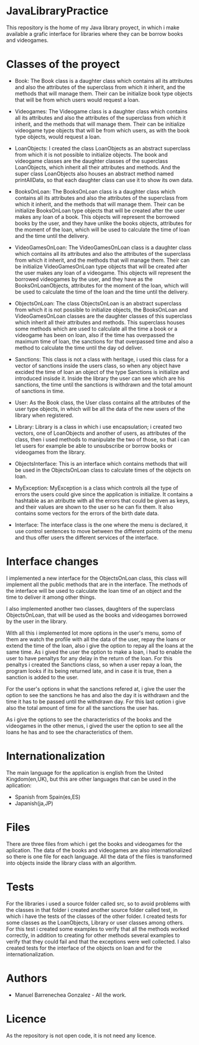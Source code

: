 # JavaLibraryPractice
This repository is the home of my Java library proyect, in which i make available a grafic interface for libraries where they can be borrow books and videogames.

# Classes of the proyect
- Book: The Book class is a daughter class which contains all its attributes and also the attributes of the superclass from which it inherit, and the methods that will manage them. Their can be initialize book type objects that will be from which users would request a loan.

- Videogames: The Videogame class is a daughter class which contains all its attributes and also the attributes of the superclass from which it inherit, and the methods that will manage them. Their can be initialize videogame type objects that will be from which users, as with the book type objects, would request a loan.

- LoanObjects: I created the class LoanObjects as an abstract superclass from which it is not possible to initialize objects. The book and videogame classes are the daughter classes of the superclass LoanObjects, which inherit all their attributes and methods. And the super class LoanObjects also houses an abstract method named printAllData, so that each daughter class can use it to show its own data.

- BooksOnLoan: The BooksOnLoan class is a daughter class which contains all its attributes and also the attributes of the superclass from which it inherit, and the methods that will manage them. Their can be initialize BooksOnLoan type objects that will be created after the user makes any loan of a book. This objects will represent the borrowed books by the user, and they have unlike the books objects, attributes for the moment of the loan, which will be used to calculate the time of loan and the time until the delivery.

- VideoGamesOnLoan: The VideoGamesOnLoan class is a daughter class which contains all its attributes and also the attributes of the superclass from which it inherit, and the methods that will manage them. Their can be initialize VideoGamesOnLoan type objects that will be created after the user makes any loan of a videogame. This objects will represent the borrowed videogames by the user, and they have as the BooksOnLoanObjects, attributes for the moment of the loan, which will be used to calculate the time of the loan and the time until the delivery.

- ObjectsOnLoan: The class ObjectsOnLoan is an abstract superclass from which it is not possible to initialize objects, the BooksOnLoan and VideoGamesOnLoan classes are the daughter classes of this superclass which inherit all their attributes and methods. This superclass houses some methods which are used to calculate all the time a book or a videogame has been on loan, also if the time has overpassed the maximum time of loan, the sanctions for that overpassed time and also a method to calculate the time until the day od deliver.

- Sanctions: This class is not a class with heritage, i used this class for a vector of sanctions inside the users class, so when any object have excided the time of loan an object of the type Sanctions is initialize and introduced insisde it. Inside the library the user can see which are his sanctions, the time until the sanctions is withdrawn and the total amount of sanctions in time.

- User: As the Book class, the User class contains all the attributes of the user type objects, in which will be all the data of the new users of the library when registered.

- Library: Library is a class in which i use encapsulation; i created two vectors, one of LoanObjects and another of users, as attributes of the class, then i used methods to manipulate the two of those, so that i can let users for example be able to unsubscribe or borrow books or videogames from the library.

- ObjectsInterface: This is an interface which contains methods that will be used in the ObjectsOnLoan class to calculate times of the objects on loan.

- MyException: MyException is a class which controls all the type of errors the users could give since the application is initialize. It contains a hashtable as an atributte with all the errors that could be given as keys, and their values are shown to the user so he can fix them. It also contains some vectors for the errors of the birth date data.

- Interface: The interface class is the one where the menu is declared, it use control sentences to move between the different points of the menu and thus offer users the different services of the interface.

# Interface changes
I implemented a new interface for the ObjectsOnLoan class, this class will implement all the public methods that are in the interface. The methods of the interface will be used to calculate the loan time of an object and the time to deliver it among other things.

I also implemented another two classes, daughters of the superclass ObjectsOnLoan, that will be used as the books and videogames borrowed by the user in the library.

With all this i implemented lot more options in the user's menu, somo of them are watch the profile with all the data of the user, repay the loans or extend the time of the loan, also i give the option to repay all the loans at the same time.
As i gived the user the option to make a loan, i had to enable the user to have penaltys for any delay in the return of the loan. For this penaltys i created the Sanctions class, so when a user repay a loan, the program looks if its being returned late, and in case it is true, then a sanction is added to the user.

For the user's options in what the sanctions refered at, i give the user the option to see the sanctions he has and also the day it is withdrawn and the time it has to be passed until the withdrawn day. For this last option i give also the total amount of time for all the sanctions the user has.

As i give the options to see the characteristics of the books and the videogames in the other menus, i gived the user the option to see all the loans he has and to see the characteristics of them.

# Internationalization
The main language for the application is english from the United Kingdom(en,UK), but this are other languages that can be used in the aplication:
- Spanish from Spain(es,ES)
- Japanish(ja,JP)

# Files
There are three files from which i get the books and videogames for the aplication. The data of the books and videogames are also internationalized so there is one file for each language. All the data of the files is transformed into objects inside the library class with an algorithm.

# Tests
For the libraries i used a source folder called src, so to avoid problems with the classes in that folder i created another source folder called test, in which i have the tests of the classes of the other folder.
I created tests for some classes as the LoanObjects, Library or user classes among others. For this test i created some examples to verify that all the methods worked correctly, in addition to creating for other methods several examples to verify that they could fail and that the exceptions were well collected.
I also created tests for the interface of the objects on loan and for the internationalization.

# Authors
- Manuel Barrenechea Gonzalez - All the work.

# Licence
As the repository is not open code, it is not need any licence.
